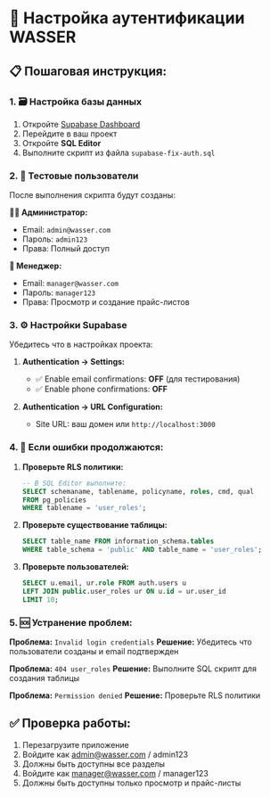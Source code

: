 # 🔐 Настройка аутентификации WASSER

## 📋 Пошаговая инструкция:

### 1. 🗃️ Настройка базы данных
1. Откройте [Supabase Dashboard](https://app.supabase.com)
2. Перейдите в ваш проект
3. Откройте **SQL Editor**
4. Выполните скрипт из файла `supabase-fix-auth.sql`

### 2. 👥 Тестовые пользователи
После выполнения скрипта будут созданы:

**👨‍💼 Администратор:**
- Email: `admin@wasser.com`
- Пароль: `admin123`
- Права: Полный доступ

**👤 Менеджер:**
- Email: `manager@wasser.com`
- Пароль: `manager123`
- Права: Просмотр и создание прайс-листов

### 3. ⚙️ Настройки Supabase
Убедитесь что в настройках проекта:

1. **Authentication → Settings:**
   - ✅ Enable email confirmations: **OFF** (для тестирования)
   - ✅ Enable phone confirmations: **OFF**

2. **Authentication → URL Configuration:**
   - Site URL: ваш домен или `http://localhost:3000`

### 4. 🔧 Если ошибки продолжаются:

1. **Проверьте RLS политики:**
   ```sql
   -- В SQL Editor выполните:
   SELECT schemaname, tablename, policyname, roles, cmd, qual 
   FROM pg_policies 
   WHERE tablename = 'user_roles';
   ```

2. **Проверьте существование таблицы:**
   ```sql
   SELECT table_name FROM information_schema.tables 
   WHERE table_schema = 'public' AND table_name = 'user_roles';
   ```

3. **Проверьте пользователей:**
   ```sql
   SELECT u.email, ur.role FROM auth.users u
   LEFT JOIN public.user_roles ur ON u.id = ur.user_id
   LIMIT 10;
   ```

### 5. 🆘 Устранение проблем:

**Проблема:** `Invalid login credentials`
**Решение:** Убедитесь что пользователи созданы и email подтвержден

**Проблема:** `404 user_roles`
**Решение:** Выполните SQL скрипт для создания таблицы

**Проблема:** `Permission denied`
**Решение:** Проверьте RLS политики

## ✅ Проверка работы:
1. Перезагрузите приложение
2. Войдите как admin@wasser.com / admin123
3. Должны быть доступны все разделы
4. Войдите как manager@wasser.com / manager123
5. Должны быть доступны только просмотр и прайс-листы